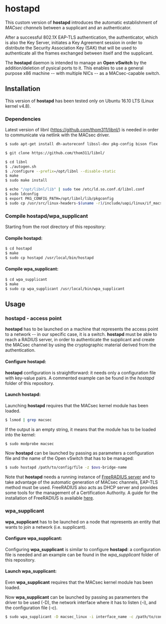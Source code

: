 # hostapd
This custom version of **hostapd** introduces the automatic establishment of *MACsec channels* between a supplicant and an authenticator.

After a successful 802.1X EAP-TLS authentication, the authenticator, which is also the Key Server, initiates a Key Agreement session in order to distribute the Security Association Key (SAK) that will be used to authenticate all the frames exchanged between itself and the supplicant.

The **hostapd** daemon is intended to manage an **Open vSwitch** by the addition/deletion of pysical ports to it. This enables to use a general purpose x86 machine -- with multiple NICs -- as a MACsec-capable switch.

## Installation
This version of **hostapd** has been tested only on Ubuntu 16.10 LTS (Linux kernel v4.8).
### Dependencies
Latest version of libnl (https://github.com/thom311/libnl/) is needed in order to communicate via netlink with the MACsec driver.

```bash
$ sudo apt-get install dh-autoreconf libssl-dev pkg-config bison flex

$ git clone https://github.com/thom311/libnl/

$ cd libnl
$ ./autogen.sh
$ ./configure --prefix=/opt/libnl --disable-static
$ make
$ sudo make install

$ echo "/opt/libnl/lib" | sudo tee /etc/ld.so.conf.d/libnl.conf
$ sudo ldconfig
$ export PKG_CONFIG_PATH=/opt/libnl/lib/pkgconfig
$ sudo cp /usr/src/linux-headers-$(uname -r)/include/uapi/linux/if_macsec.h /usr/include/linux/if_macsec.h
```

### Compile hostapd/wpa_supplicant
Starting from the root directory of this repository:

#### Compile hostapd:
```bash
$ cd hostapd
$ make
$ sudo cp hostapd /usr/local/bin/hostapd
```

#### Compile wpa_supplicant:
```bash
$ cd wpa_supplicant
$ make
$ sudo cp wpa_supplicant /usr/local/bin/wpa_supplicant
```

## Usage
### hostapd - access point
**hostapd** has to be launched on a machine that represents the access point to a network -- in our specific case, it is a switch. **hostapd** must be able to reach a RADIUS server, in order to authenticate the supplicant and create the MACsec channel by using the cryptographic material derived from the authentication. 

#### Configure **hostapd**:
**hostapd** configuration is straightforward: it needs only a configuration file with key-value pairs. A commented example can be found in the *hostapd* folder of this repository.

#### Launch **hostapd**:
Launching **hostapd** requires that the MACsec kernel module has been loaded. 
```bash
$ lsmod | grep macsec
```
If the output is an empty string, it means that the module has to be loaded into the kernel:
```bash
$ sudo modprobe macsec
```
Now **hostapd** can be launched by passing as parameters a configuration file and the name of the Open vSwitch that has to be managed: 
```bash
$ sudo hostapd /path/to/config/file -z $ovs-bridge-name
```

Note that **hostapd** needs a running instance of [FreeRADIUS server](https://github.com/FreeRADIUS/freeradius-server) and to take advantage of the automatic generation of MACsec channels, EAP-TLS method must be used. FreeRADIUS also acts as DHCP server and provides some tools for the management of a Certification Authority. A guide for the installation of FreeRADIUS is available [here](https://github.com/FreeRADIUS/freeradius-server/blob/v4.0.x/INSTALL.md).

### wpa_supplicant
**wpa_supplicant** has to be launched on a node that represents an entity that wants to join a network (i.e. supplicant). 

#### Configure **wpa_supplicant**:
Configuring **wpa_supplicant** is similar to configure **hostapd**: a configuration file is needed and an example can be found in the *wpa_supplicant* folder of this repository.

#### Launch **wpa_supplicant**:
Even **wpa_supplicant** requires that the MACsec kernel module has been loaded.

Now **wpa_supplicant** can be launched by passing as paramenters the driver to be used (-D), the network interface where it has to listen (-i), and the configuration file (-c).
```bash
$ sudo wpa_supplicant -D macsec_linux -i interface_name -c /path/to/config/file
```
